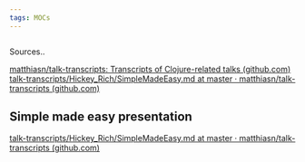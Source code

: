 ```yaml
---
tags: MOCs
---
```

```folder-index-content
```


Sources..

[matthiasn/talk-transcripts: Transcripts of Clojure-related talks (github.com)](https://github.com/matthiasn/talk-transcripts)
[talk-transcripts/Hickey_Rich/SimpleMadeEasy.md at master · matthiasn/talk-transcripts (github.com)](https://github.com/matthiasn/talk-transcripts/blob/master/Hickey_Rich/SimpleMadeEasy.md)

## Simple made easy presentation

[talk-transcripts/Hickey_Rich/SimpleMadeEasy.md at master · matthiasn/talk-transcripts (github.com)](https://github.com/matthiasn/talk-transcripts/blob/master/Hickey_Rich/SimpleMadeEasy.md)